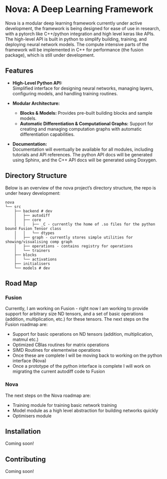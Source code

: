 # Nova: A Deep Learning Framework

Nova is a modular deep learning framework currently under active development, the framework is being designed for ease of use in research, with a pytorch like C++/python integration and high level keras like APIs.
The high-level API is built in python to simplify building, training, and deploying neural network models. The compute intensive
parts of the framework will be implemented in C++ for performance (the fusion package), which is still under development.

## Features

- **High-Level Python API:**  
  Simplified interface for designing neural networks, managing layers, configuring models, and handling training routines.

- **Modular Architecture:**  
  - **Blocks & Models:** Provides pre-built building blocks and sample models.
  - **Automatic Differentiation & Computational Graphs:** Support for creating and managing computation graphs with automatic differentiation capabilities.

- **Documentation:**  
  Documentation will eventually be available for all modules, including tutorials and API references. The python API docs will be generated using Sphinx, and the C++ API docs will be generated using Doxygen.

## Directory Structure

Below is an overview of the nova project’s directory structure, the repo is under heavy development:
```plaintext
nova
└── src
    ├── backend # dev
    │   ├── autodiff
    │   ├── core
    │   │   ├── _C - currently the home of .so files for the python bound Fusion Tensor class 
    │   │   └── dtypes 
    │   ├── graph - currently stores simple utilities for showing/visualising comp graph
    │   ├── operations - contains registry for operations
    │   └── trainers 
    ├── blocks
    │   └── activations
    ├── initialisers 
    └── models # dev
```

## Road Map
### Fusion
Currently, I am working on Fusion - right now I am working to provide support for arbitrary size ND tensors, and a set of basic operations (addition, multiplication, etc.) for these tensors. 
The next steps on the Fusion roadmap are:
- Support for basic operations on ND tensors (addition, multiplication, matmul etc.)
- Optimized CBlas routines for matrix operations
- SIMD Routines for elementwise operations
- Once these are complete I will be moving back to working on the python interface (Nova)
- Once a prototype of the python interface is complete I will work on migrating the current autodiff code to Fusion

### Nova
The next steps on the Nova roadmap are:
- Training module for training basic network training
- Model module as a high level abstraction for building networks quickly
- Optimisers module

## Installation 
Coming soon!

## Contributing
Coming soon!

